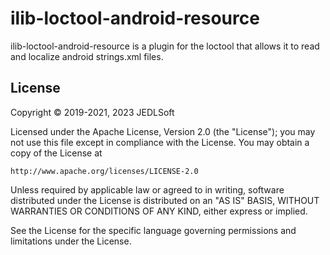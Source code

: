 # ilib-loctool-android-resource

ilib-loctool-android-resource is a plugin for the loctool that
allows it to read and localize android strings.xml files.

## License

Copyright © 2019-2021, 2023 JEDLSoft

Licensed under the Apache License, Version 2.0 (the "License");
you may not use this file except in compliance with the License.
You may obtain a copy of the License at

    http://www.apache.org/licenses/LICENSE-2.0

Unless required by applicable law or agreed to in writing, software
distributed under the License is distributed on an "AS IS" BASIS,
WITHOUT WARRANTIES OR CONDITIONS OF ANY KIND, either express or implied.

See the License for the specific language governing permissions and
limitations under the License.

